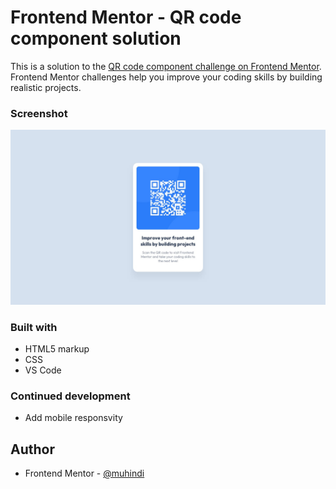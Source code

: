 # Frontend Mentor - QR code component solution

This is a solution to the [QR code component challenge on Frontend Mentor](https://www.frontendmentor.io/challenges/qr-code-component-iux_sIO_H). Frontend Mentor challenges help you improve your coding skills by building realistic projects. 

### Screenshot

![](./design/desktop-design.jpg)

### Built with

- HTML5 markup
- CSS 
- VS Code

### Continued development

- Add mobile responsvity  


## Author

- Frontend Mentor - [@muhindi](https://www.frontendmentor.io/profile/muhindi)